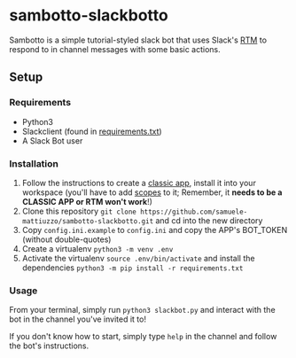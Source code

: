 # sambotto-slackbotto

Sambotto is a simple tutorial-styled slack bot that uses Slack's [RTM](https://api.slack.com/rtm) to respond to in channel messages with some basic actions.

## Setup

### Requirements

- Python3
- Slackclient (found in [requirements.txt](requirements.txt))
- A Slack Bot user

### Installation

1. Follow the instructions to create a [classic app](https://api.slack.com/apps?new_classic_app=1), install it into your workspace (you'll have to add [scopes](https://api.slack.com/authentication/basics#scopes) to it; Remember, it **needs to be a CLASSIC APP or RTM won't work**!)
2. Clone this repository `git clone https://github.com/samuele-mattiuzzo/sambotto-slackbotto.git` and cd into the new directory
3. Copy `config.ini.example` to `config.ini` and copy the APP's BOT_TOKEN (without double-quotes)
4. Create a virtualenv `python3 -m venv .env`
5. Activate the virtualenv `source .env/bin/activate` and install the dependencies `python3 -m pip install -r requirements.txt`

### Usage

From your terminal, simply run `python3 slackbot.py` and interact with the bot in the channel you've invited it to!

If you don't know how to start, simply type `help` in the channel and follow the bot's instructions.
